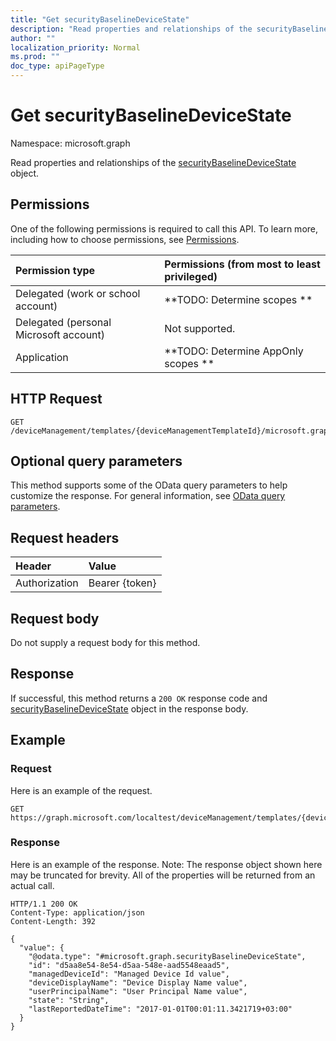 ```yaml
---
title: "Get securityBaselineDeviceState"
description: "Read properties and relationships of the securityBaselineDeviceState object."
author: ""
localization_priority: Normal
ms.prod: ""
doc_type: apiPageType
---
```


# Get securityBaselineDeviceState

Namespace: microsoft.graph

Read properties and relationships of the [securityBaselineDeviceState](../resources/securitybaselinedevicestate.md) object.

## Permissions
One of the following permissions is required to call this API. To learn more, including how to choose permissions, see [Permissions](/concepts/permissions-reference.md).

|Permission type|Permissions (from most to least privileged)|
|:---|:---|
|Delegated (work or school account)|**TODO: Determine scopes **|
|Delegated (personal Microsoft account)|Not supported.|
|Application|**TODO: Determine AppOnly scopes **|

## HTTP Request
<!-- {
  "blockType": "ignored"
}
-->
``` http
GET /deviceManagement/templates/{deviceManagementTemplateId}/microsoft.graph.securityBaselineTemplate/deviceStates/{securityBaselineDeviceStateId}
```

## Optional query parameters
This method supports some of the OData query parameters to help customize the response. For general information, see [OData query parameters](/graph/query-parameters).

## Request headers
|Header|Value|
|:---|:---|
|Authorization|Bearer {token}|

## Request body
Do not supply a request body for this method.

## Response
If successful, this method returns a `200 OK` response code and [securityBaselineDeviceState](../resources/securitybaselinedevicestate.md) object in the response body.

## Example

### Request
Here is an example of the request.
<!-- {
  "blockType": "request",
  "name": "get_securitybaselinedevicestate"
}
-->
``` http
GET https://graph.microsoft.com/localtest/deviceManagement/templates/{deviceManagementTemplateId}/microsoft.graph.securityBaselineTemplate/deviceStates/{securityBaselineDeviceStateId}
```

### Response
Here is an example of the response. Note: The response object shown here may be truncated for brevity. All of the properties will be returned from an actual call.
<!-- {
  "blockType": "response",
  "truncated": true,
  "@odata.type": "microsoft.graph.securityBaselineDeviceState"
}
-->
``` http
HTTP/1.1 200 OK
Content-Type: application/json
Content-Length: 392

{
  "value": {
    "@odata.type": "#microsoft.graph.securityBaselineDeviceState",
    "id": "d5aa8e54-8e54-d5aa-548e-aad5548eaad5",
    "managedDeviceId": "Managed Device Id value",
    "deviceDisplayName": "Device Display Name value",
    "userPrincipalName": "User Principal Name value",
    "state": "String",
    "lastReportedDateTime": "2017-01-01T00:01:11.3421719+03:00"
  }
}
```

